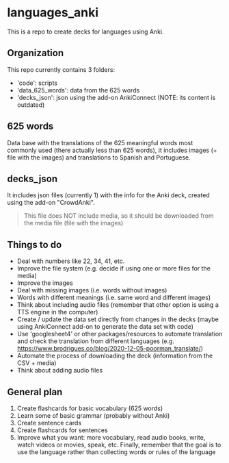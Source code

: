 # languages_anki

This is a repo to create decks for languages using Anki.

## Organization

This repo currently contains 3 folders:

- 'code': scripts
- 'data_625_words': data from the 625 words
- 'decks_json': json using the add-on AnkiConnect (NOTE: its content is outdated)

## 625 words

Data base with the translations of the 625 meaningful words most commonly used (there actually less than 625 words), it includes images (+ file with the images) and translations to Spanish and Portuguese.

## decks_json

It includes json files (currently 1) with the info for the Anki deck, created using the add-on "CrowdAnki".

> This file does NOT include media, so it should be downloaded from the media file (file with the images)

## Things to do

- Deal with numbers like 22, 34, 41, etc.
- Improve the file system (e.g. decide if using one or more files for the media)
- Improve the images
- Deal with missing images (i.e. words without images)
- Words with different meanings (i.e. same word and different images)
- Think about including audio files (remember that other option is using a TTS engine in the computer)
- Create / update the data set directly from changes in the decks (maybe using AnkiConnect add-on to generate the data set with code)
- Use 'googlesheet4' or other packages/resources to automate translation and check the translation from different languages (e.g. https://www.brodrigues.co/blog/2020-12-05-poorman_translate/)
- Automate the process of downloading the deck (information from the CSV + media)
- Think about adding audio files

## General plan

1. Create flashcards for basic vocabulary (625 words)
2. Learn some of basic grammar (probably without Anki)
3. Create sentence cards
3. Create flashcards for sentences
4. Improve what you want: more vocabulary, read audio books, write, watch videos or movies, speak, etc. Finally, remember that the goal is to use the language rather than collecting words or rules of the language

